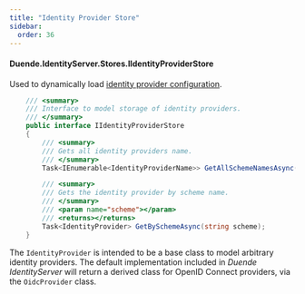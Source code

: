 ```yaml
---
title: "Identity Provider Store"
sidebar:
  order: 36
---
```


#### Duende.IdentityServer.Stores.IIdentityProviderStore

Used to dynamically load [identity provider configuration](../reference/models/idp).

```cs
    /// <summary>
    /// Interface to model storage of identity providers.
    /// </summary>
    public interface IIdentityProviderStore
    {
        /// <summary>
        /// Gets all identity providers name.
        /// </summary>
        Task<IEnumerable<IdentityProviderName>> GetAllSchemeNamesAsync();

        /// <summary>
        /// Gets the identity provider by scheme name.
        /// </summary>
        /// <param name="scheme"></param>
        /// <returns></returns>
        Task<IdentityProvider> GetBySchemeAsync(string scheme);
    }
```

The `IdentityProvider` is intended to be a base class to model arbitrary identity providers.
The default implementation included in *Duende IdentityServer* will return a derived class for OpenID Connect providers,
via the `OidcProvider` class.
